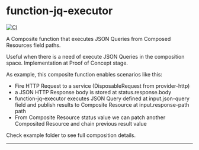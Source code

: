 # function-jq-executor
[![CI](https://github.com/crossplane/function-template-go/actions/workflows/ci.yml/badge.svg)](https://github.com/marcosQuesada/function-jq-executor/actions/workflows/ci.yml)

A Composite function that executes JSON Queries from Composed Resources field paths. 

Useful when there is a need of execute JSON Queries in the composition space. Implementation at Proof of Concept stage.

As example, this composite function enables scenarios like this:
- Fire HTTP Request to a service (DisposableRequest from provider-http)
- a JSON HTTP Response body is stored at status.response.body
- function-jq-executor executes JSON Query defined at input.json-query field and publish results to Composite Resource at input.response-path path
- From Composite Resource status value we can patch another Composited Resource and chain previous result value

Check example folder to see full composition details.

[functions]: https://docs.crossplane.io/latest/concepts/composition-functions
[go]: https://go.dev
[function guide]: https://docs.crossplane.io/knowledge-base/guides/write-a-composition-function-in-go
[package docs]: https://pkg.go.dev/github.com/crossplane/function-sdk-go
[docker]: https://www.docker.com
[cli]: https://docs.crossplane.io/latest/cli

---
